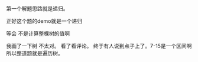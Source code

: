 第一个解题思路就是递归。

正好这个题的demo就是一个递归

等会 不是计算整棵树的值啊


我画了一下树  不太对。 看了看评论。 
终于有人说到点子上了。7-15是一个区间啊 所以整道题就是遍历树。